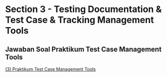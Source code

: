 # Section 3 - Testing Documentation & Test Case & Tracking Management Tools
## Jawaban Soal Praktikum Test Case Management Tools
[(3) Praktikum Test Case Management Tools](https://docs.google.com/document/d/1ZMFCrrQbLX_Y2jUoNHGhZkU01N-hqBl2/edit?usp=sharing&ouid=105836954103399876691&rtpof=true&sd=true)
